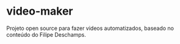 # video-maker
Projeto open source para fazer videos automatizados, baseado no conteúdo do Filipe Deschamps.
